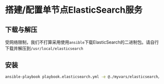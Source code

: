 # 搭建/配置单节点ElasticSearch服务

## 下载与解压

受网络限制，我们不打算采用使用`ansible`下载ElasticSearch的二进制包。请自行下载并解压到`/usr/local/elasticsearch`

## 安装

```bash
ansible-playbook playbook.elasticsearch.yml -e @./myvars/elasticsearch/standalone.yml -e "HOSTS=elasticsearch_standalone"
```
